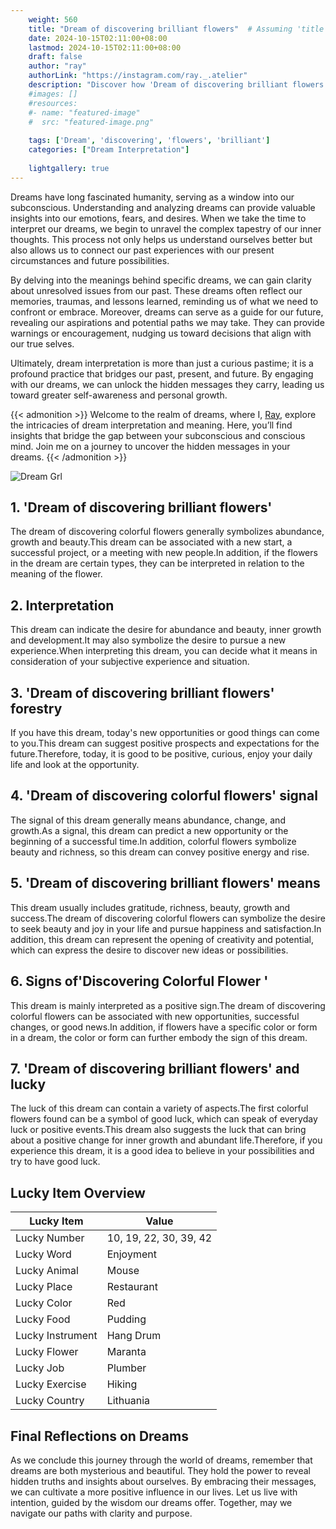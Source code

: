```yaml
---
    weight: 560
    title: "Dream of discovering brilliant flowers"  # Assuming 'title' column exists
    date: 2024-10-15T02:11:00+08:00
    lastmod: 2024-10-15T02:11:00+08:00
    draft: false
    author: "ray"
    authorLink: "https://instagram.com/ray._.atelier"
    description: "Discover how 'Dream of discovering brilliant flowers' can interpret your future and uncover its significant meanings in your life."
    #images: []
    #resources:
    #- name: "featured-image"
    #  src: "featured-image.png"
    
    tags: ['Dream', 'discovering', 'flowers', 'brilliant']
    categories: ["Dream Interpretation"]
    
    lightgallery: true
---
```

    
Dreams have long fascinated humanity, serving as a window into our subconscious. Understanding and analyzing dreams can provide valuable insights into our emotions, fears, and desires. When we take the time to interpret our dreams, we begin to unravel the complex tapestry of our inner thoughts. This process not only helps us understand ourselves better but also allows us to connect our past experiences with our present circumstances and future possibilities.

By delving into the meanings behind specific dreams, we can gain clarity about unresolved issues from our past. These dreams often reflect our memories, traumas, and lessons learned, reminding us of what we need to confront or embrace. Moreover, dreams can serve as a guide for our future, revealing our aspirations and potential paths we may take. They can provide warnings or encouragement, nudging us toward decisions that align with our true selves.

Ultimately, dream interpretation is more than just a curious pastime; it is a profound practice that bridges our past, present, and future. By engaging with our dreams, we can unlock the hidden messages they carry, leading us toward greater self-awareness and personal growth.

{{< admonition >}}
Welcome to the realm of dreams, where I, [Ray](https://instagram.com/ray._.atelier), explore the intricacies of dream interpretation and meaning. Here, you’ll find insights that bridge the gap between your subconscious and conscious mind. Join me on a journey to uncover the hidden messages in your dreams.
{{< /admonition >}}

![Dream Grl](https://cdn.pixabay.com/photo/2017/11/02/03/35/gothic-2910057_1280.jpg "Dream Grl")

## 1. 'Dream of discovering brilliant flowers'
The dream of discovering colorful flowers generally symbolizes abundance, growth and beauty.This dream can be associated with a new start, a successful project, or a meeting with new people.In addition, if the flowers in the dream are certain types, they can be interpreted in relation to the meaning of the flower.

## 2. Interpretation
This dream can indicate the desire for abundance and beauty, inner growth and development.It may also symbolize the desire to pursue a new experience.When interpreting this dream, you can decide what it means in consideration of your subjective experience and situation.

## 3. 'Dream of discovering brilliant flowers' forestry
If you have this dream, today's new opportunities or good things can come to you.This dream can suggest positive prospects and expectations for the future.Therefore, today, it is good to be positive, curious, enjoy your daily life and look at the opportunity.

## 4. 'Dream of discovering colorful flowers' signal
The signal of this dream generally means abundance, change, and growth.As a signal, this dream can predict a new opportunity or the beginning of a successful time.In addition, colorful flowers symbolize beauty and richness, so this dream can convey positive energy and rise.

## 5. 'Dream of discovering brilliant flowers' means
This dream usually includes gratitude, richness, beauty, growth and success.The dream of discovering colorful flowers can symbolize the desire to seek beauty and joy in your life and pursue happiness and satisfaction.In addition, this dream can represent the opening of creativity and potential, which can express the desire to discover new ideas or possibilities.

## 6. Signs of'Discovering Colorful Flower '
This dream is mainly interpreted as a positive sign.The dream of discovering colorful flowers can be associated with new opportunities, successful changes, or good news.In addition, if flowers have a specific color or form in a dream, the color or form can further embody the sign of this dream.

## 7. 'Dream of discovering brilliant flowers' and lucky
The luck of this dream can contain a variety of aspects.The first colorful flowers found can be a symbol of good luck, which can speak of everyday luck or positive events.This dream also suggests the luck that can bring about a positive change for inner growth and abundant life.Therefore, if you experience this dream, it is a good idea to believe in your possibilities and try to have good luck.

## Lucky Item Overview
| Lucky Item          | Value              |
|---------------|--------------------|
| Lucky Number        | 10, 19, 22, 30, 39, 42  |
| Lucky Word          | Enjoyment |
| Lucky Animal        | Mouse |
| Lucky Place         | Restaurant     |
| Lucky Color         | Red     |
| Lucky Food          | Pudding      |
| Lucky Instrument    | Hang Drum |
| Lucky Flower        | Maranta    |
| Lucky Job           | Plumber       |
| Lucky Exercise      | Hiking  |
| Lucky Country       | Lithuania    |


##  Final Reflections on Dreams

As we conclude this journey through the world of dreams, remember that dreams are both mysterious and beautiful. They hold the power to reveal hidden truths and insights about ourselves. By embracing their messages, we can cultivate a more positive influence in our lives. Let us live with intention, guided by the wisdom our dreams offer. Together, may we navigate our paths with clarity and purpose.
